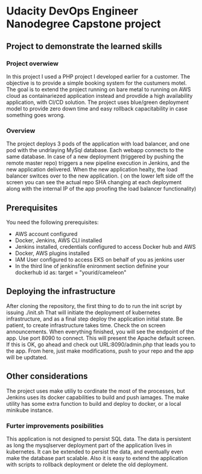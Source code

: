 # Udacity DevOps Engineer Nanodegree Capstone project
## Project to demonstrate the learned skills
### Project overwiew
In this project I used a PHP project I developed earlier for a customer. The objective is to provide a simple booking system for the custumers motel. 
The goal is to extend the project running on bare metal to running on AWS cloud as containariezed application instead and provdide a high availability application, with CI/CD solution.
The project uses blue/green deployment model to provide zero down time and easy rollback capacitability in case something goes wrong.

### Overview

The project deploys 3 pods of the application with load balancer, and one pod with the undrlaying MySql database. Each webapp connects to the same database. In case of a new deployment (triggered by pushing the remote master repo) triggers a new pipeline  execution in Jenkins, and the new application delivered. When the new application healty, the load balancer switces over to the new application. ( on the lower left side off the screen you can see the actual repo SHA changing at each deployment along with the internal IP of the app proofing the load balancer functionality)

## Prerequisites
You need the following prerequisites:
* AWS account configured 
* Docker, Jenkins, AWS CLI installed
* Jenkins installed, credentials configured to access Docker hub and AWS
* Docker, AWS plugins installed
* IAM User configured to access EKS on behalf of you as jenkins user
* In the third line of jenkinsfile enironment section definine your dockerhub id as: target = "yourid/cameleon"

## Deploying the infrastructure
After cloning the repository, the first thing to do to run the init script by issuing ./init.sh That will initiate the deployment of kubernetes infrastructure, and as a final step deploy the application initial state.
Be patient, to create infrastructure takes time. Check the on screen announcements. When everything finished, you will see the endpoint of the app. Use port 8090 to connect. This will present the Apache default screen. If this is OK, go ahead and check out URL:8090/admin.php that leads you to the app.
From here, just make modifications, push to your repo and the app will be updtated.

## Other considerations
The project uses make utiliy to cordinate the most of the processes, but Jenkins uses its docker capabilities to build and push iamages. The make utility has some extra function to build and deploy to docker, or a local minikube instance.

### Furter improvements posibilities
This application is not designed to persist SQL data. The data is persistent as long the mysqlserver deployment part of the application lives in kubernetes. It can be extended to persist the data, and eventually even make the database part scalable.
Also it is easy to extend the application with scripts to rollback deployment or delete the old deployment.
